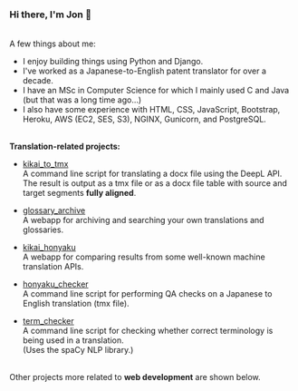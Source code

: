 ### Hi there, I'm Jon 👋

<br>A few things about me:

- I enjoy building things using Python and Django.
- I've worked as a Japanese-to-English patent translator for over a decade.
- I have an MSc in Computer Science for which I mainly used C and Java (but that was a long time ago...)
- I also have some experience with HTML, CSS, JavaScript, Bootstrap, Heroku, AWS (EC2, SES, S3), NGINX, Gunicorn, and PostgreSQL.

<br>**Translation-related projects:**

- [kikai_to_tmx](https://github.com/4ka0/kikai_to_tmx)<br>
A command line script for translating a docx file using the DeepL API.<br>
The result is output as a tmx file or as a docx file table with source and target segments **fully aligned**.

- [glossary_archive](https://github.com/4ka0/glossary_archive)<br>
A webapp for archiving and searching your own translations and glossaries.

- [kikai_honyaku](https://github.com/4ka0/kikai_honyaku)<br>
A webapp for comparing results from some well-known machine translation APIs.

- [honyaku_checker](https://github.com/4ka0/honyaku_checker)<br>
A command line script for performing QA checks on a Japanese to English translation (tmx file).

- [term_checker](https://github.com/4ka0/term_checker)<br>
A command line script for checking whether correct terminology is being used in a translation.<br>
(Uses the spaCy NLP library.)

<br>Other projects more related to **web development** are shown below.
